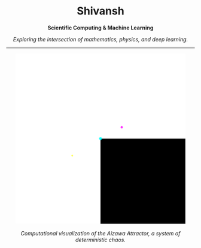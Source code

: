 <div align="center">

# Shivansh

**Scientific Computing & Machine Learning**

*Exploring the intersection of mathematics, physics, and deep learning.*

---

<a href="https://en.wikipedia.org/wiki/Aizawa_attractor">
  <img src="./assets/aizawa-chaos.svg" width="90%" alt="Aizawa Attractor Animation" />
</a>

*Computational visualization of the Aizawa Attractor, a system of deterministic chaos.*

</div>
